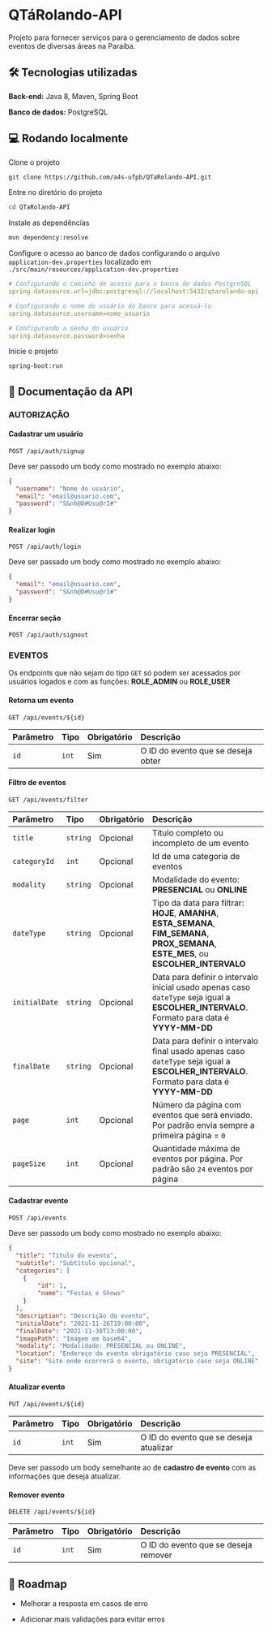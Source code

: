 
# QTáRolando-API

Projeto para fornecer serviços para o gerenciamento de dados sobre eventos de diversas áreas na Paraíba.


## 🛠 Tecnologias utilizadas

**Back-end:** Java 8, Maven, Spring Boot

**Banco de dados:** PostgreSQL


## 💻 Rodando localmente

Clone o projeto

```bash
git clone https://github.com/a4s-ufpb/QTaRolando-API.git
```

Entre no diretório do projeto

```bash
cd QTaRolando-API
```

Instale as dependências

```bash
mvn dependency:resolve
```

Configure o acesso ao banco de dados configurando o arquivo `application-dev.properties` localizado em `./src/main/resources/application-dev.properties`

```yaml
# Configurando o caminho de acesso para o banco de dados PostgreSQL
spring.datasource.url=jdbc:postgresql://localhost:5432/qtarolando-api

# Configurando o nome do usuário do banco para acessá-lo
spring.datasource.username=nome_usuario

# Configurando a senha do usuário
spring.datasource.password=senha
```

Inicie o projeto

```bash
spring-boot:run
```

## 📖 Documentação da API

### **AUTORIZAÇÃO**

#### **Cadastrar um usuário**

```
POST /api/auth/signup
```

Deve ser passodo um body como mostrado no exemplo abaixo:

```json
{
  "username": "Nome do usuário",
  "email": "email@usuario.com",
  "password": "S&nh@D#Usu@rI#"
}
```

#### **Realizar login**

```
POST /api/auth/login
```

Deve ser passado um body como mostrado no exemplo abaixo:

```json
{
  "email": "email@usuario.com",
  "password": "S&nh@D#Usu@rI#"
}
```

#### **Encerrar seção**

```
POST /api/auth/signout
```


### **EVENTOS**

Os endpoints que não sejam do tipo `GET` só podem ser acessados por usuários logados e com as funções: **ROLE_ADMIN** ou **ROLE_USER**

#### **Retorna um evento**

```
GET /api/events/${id}
```

| Parâmetro   | Tipo       | Obrigatório | Descrição                                   |
| :---------- | :--------- | :---------- | :------------------------------------------ |
| `id`      | `int` | Sim | O ID do evento que se deseja obter |

#### **Filtro de eventos**

```
GET /api/events/filter
```

| Parâmetro   | Tipo       | Obrigatório  | Descrição                           |
| :---------- | :--------- | :----------- | :---------------------------------- |
| `title` | `string` | Opcional | Título completo ou incompleto de um evento |
| `categoryId` | `int` | Opcional | Id de uma categoria de eventos |
| `modality` | `string` | Opcional | Modalidade do evento: **PRESENCIAL** ou **ONLINE** |
| `dateType` | `string` | Opcional | Tipo da data para filtrar: **HOJE**, **AMANHA**, **ESTA_SEMANA**, **FIM_SEMANA**,<br> **PROX_SEMANA**, **ESTE_MES**, ou **ESCOLHER_INTERVALO** |
| `initialDate` | `string` | Opcional | Data para definir o intervalo inicial usado apenas caso `dateType` seja igual a **ESCOLHER_INTERVALO**. Formato para data é **YYYY-MM-DD**|
| `finalDate` | `string` | Opcional | Data para definir o intervalo final usado apenas caso `dateType` seja igual a **ESCOLHER_INTERVALO**. Formato para data é **YYYY-MM-DD**|
| `page` | `int` | Opcional | Número da página com eventos que será enviado. Por padrão envia sempre a primeira página = `0` |
| `pageSize` | `int` | Opcional | Quantidade máxima de eventos por página. Por padrão são `24` eventos por página|

#### **Cadastrar evento**

```
POST /api/events
```

Deve ser passodo um body como mostrado no exemplo abaixo:

```json
{
  "title": "Título do evento",
  "subtitle": "Subtítulo opcional",
  "categories": [
  	{
  		"id": 1,
  		"name": "Festas e Shows"
  	}
  ],
  "description": "Descrição do evento",
  "initialDate": "2021-11-26T19:00:00",
  "finalDate": "2021-11-30T13:00:00",
  "imagePath": "Imagem em base64",
  "modality": "Modalidade: PRESENCIAL ou ONLINE",
  "location": "Endereço do evento obrigatório caso seja PRESENCIAL",
  "site": "Site onde ocorrerá o evento, obrigatório caso seja ONLINE"
}
```

#### **Atualizar evento**

```
PUT /api/events/${id}
```

| Parâmetro   | Tipo       | Obrigatório | Descrição                                   |
| :---------- | :--------- | :---------- | :------------------------------------------ |
| `id`      | `int` | Sim | O ID do evento que se deseja atualizar |

Deve ser passodo um body semelhante ao de **cadastro de evento** com as informações que deseja atualizar.

#### **Remover evento**

```
DELETE /api/events/${id}
```

| Parâmetro   | Tipo       | Obrigatório | Descrição                                   |
| :---------- | :--------- | :---------- | :------------------------------------------ |
| `id`      | `int` | Sim | O ID do evento que se deseja remover |

## 🚀 Roadmap

- Melhorar a resposta em casos de erro

- Adicionar mais validações para evitar erros

